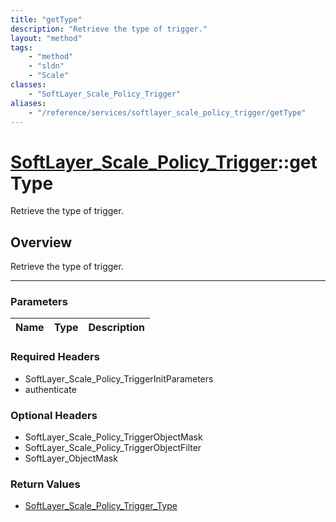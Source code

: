 ```yaml
---
title: "getType"
description: "Retrieve the type of trigger."
layout: "method"
tags:
    - "method"
    - "sldn"
    - "Scale"
classes:
    - "SoftLayer_Scale_Policy_Trigger"
aliases:
    - "/reference/services/softlayer_scale_policy_trigger/getType"
---
```

# [SoftLayer_Scale_Policy_Trigger](/reference/services/SoftLayer_Scale_Policy_Trigger)::getType


Retrieve the type of trigger.


## Overview 
Retrieve the type of trigger.

-----

### Parameters 
|Name | Type | Description |
| --- | --- | --- |


### Required Headers
* SoftLayer_Scale_Policy_TriggerInitParameters
* authenticate


### Optional Headers
* SoftLayer_Scale_Policy_TriggerObjectMask
* SoftLayer_Scale_Policy_TriggerObjectFilter
* SoftLayer_ObjectMask

### Return Values
* <a href='/reference/datatypes/SoftLayer_Scale_Policy_Trigger_Type'>SoftLayer_Scale_Policy_Trigger_Type </a>




